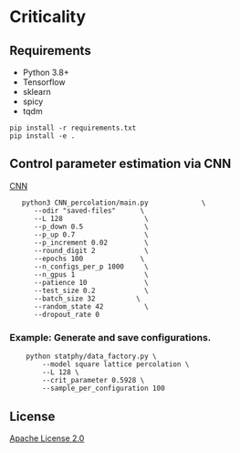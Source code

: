 # Criticality

## Requirements

* Python 3.8+
* Tensorflow
* sklearn
* spicy
* tqdm

```shell
pip install -r requirements.txt
pip install -e .
```
## Control parameter estimation via CNN

[CNN](https://drive.google.com/file/d/1672V_ZPCHSVUohgRHw1nHLROkyo8_rJI/view?usp=sharing)

 ```shell
    python3 CNN_percolation/main.py             \
       --odir "saved-files"      \
       --L 128                    \
       --p_down 0.5               \
       --p_up 0.7                 \
       --p_increment 0.02         \
       --round_digit 2            \
       --epochs 100              \
       --n_configs_per_p 1000     \
       --n_gpus 1                 \
       --patience 10              \
       --test_size 0.2            \
       --batch_size 32          \
       --random_state 42          \
       --dropout_rate 0          
 ```

 ### Example: Generate and save configurations.

```shell
    python statphy/data_factory.py \
        --model square lattice percolation \
        --L 128 \
        --crit_parameter 0.5928 \
        --sample_per_configuration 100
```

## License
[Apache License 2.0](https://github.com/bisonai/mobilenetv3-tensorflow/blob/master/LICENSE)
